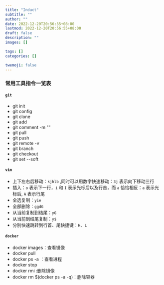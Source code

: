 ```yaml
---
title: "Induct"
subtitle: ""
author: ""
date: 2022-12-20T20:56:55+08:00
lastmod: 2022-12-20T20:56:55+08:00
draft: false
description: ""
images: []

tags: []
categories: []

twemoji: false
---
```

### 常用工具指令一览表

#### `git`

* git init
* git config
* git clone 
* git add 
* git comment -m ""
* git pull
* git push
* git remote -v
* git branch
* git checkout
* git set --soft
#### `vim`

* 上下左右后移动：`kjhlb` ,同时可以用数字快速移动：`3j` 表示向下移动三行
* 插入：`o` 表示下一行，`i` 和 `I` 表示光标后以及行首，而 `a` 恰恰相反：`a` 表示光标后, `A` 表示行尾
* 全选复制：`yie`
* 全部删除：`ggdG`
* 从当前复制到结尾：`yG`
* 从当前到结尾复制：`y$`
* 分别快速跳转到行首、尾快捷键：`H`、`L`
#### `docker`

* docker images：查看镜像
* docker pull
* docker ps -a ：查看进程
* docker stop 
* docker rmi :删除镜像
* docker rm $(docker ps -a -q)：删除容器 
